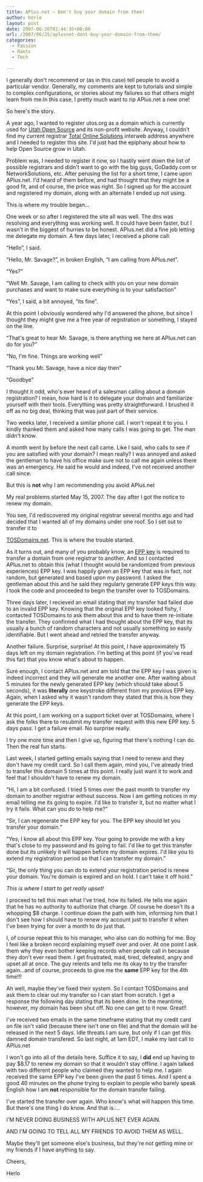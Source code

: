 ```yaml
---
title: APlus.net – Don't buy your domain from them!
author: herlo
layout: post
date: 2007-06-26T03:44:35+00:00
url: /2007/06/25/aplusnet-dont-buy-your-domain-from-them/
categories:
  - Passion
  - Rants
  - Tech

---
```

I generally don't recommend or (as in this case) tell people to avoid a particular vendor. Generally, my comments are kept to tutorials and simple to complex configurations, or stories about my failures so that others might learn from me.In this case, I pretty much want to rip APlus.net a new one!

So here's the story.

A year ago, I wanted to register utos.org as a domain which is currently used for <a href="http://www.utos.org" title="Utah Open Source - Propagating Open Source in Utah" target="_blank">Utah Open Source</a> and its non-profit website. Anyway, I couldn't find my current registrar <a href="http://www.tosdomains.net" title="Total Online Solutions" target="_blank">Total Online Solutions</a> interweb address anywhere and I needed to register this site. I'd just had the epiphany about how to help Open Source grow in Utah.

Problem was, I needed to register it now, so I hastily went down the list of possible registrars and didn't want to go with the big guys, GoDaddy.com or NetworkSolutions, etc. After perusing the list for a short time, I came upon APlus.net. I'd heard of them before, and had thought that they might be a good fit, and of course, the price was right. So I signed up for the account and registered my domain, along with an alternate I ended up not using.

This is where my trouble began&#8230;

One week or so after I registered the site all was well. The dns was resolving and everything was working well. It could have been faster, but I wasn't in the biggest of hurries to be honest. APlus.net did a fine job letting me delegate my domain. A few days later, I received a phone call:

&#8220;Hello&#8221;, I said.
  
&#8220;Hello, Mr. Savage?&#8221;, in broken English, &#8220;I am calling from APlus.net&#8221;.
  
&#8220;Yes?&#8221;
  
&#8220;Well Mr. Savage, I am calling to check with you on your new domain purchases and want to make sure everything is to your satisfaction&#8221;
  
&#8220;Yes&#8221;, I said, a bit annoyed, &#8220;its fine&#8221;.

At this point I obviously wondered why I'd answered the phone, but since I thought they might give me a free year of registration or something, I stayed on the line.

&#8220;That's great to hear Mr. Savage, is there anything we here at APlus.net can do for you?&#8221;
  
&#8220;No, I'm fine. Things are working well&#8221;
  
&#8220;Thank you Mr. Savage, have a nice day then&#8221;
  
&#8220;Goodbye&#8221;

I thought it odd, who's ever heard of a salesman calling about a domain registration? I mean, how hard is it to delegate your domain and familiarize yourself with their tools. Everything was pretty straightforward. I brushed it off as no big deal, thinking that was just part of their service.

Two weeks later, I received a similar phone call. I won't repeat it to you. I kindly thanked them and asked how many calls I was going to get. The man didn't know.

A month went by before the next call came. Like I said, who calls to see if you are satisfied with your domain? I mean really? I was annoyed and asked the gentleman to have his office make sure not to call me again unless there was an emergency. He said he would and indeed, I've not received another call since.

But this is **not** why I am recommending you avoid APlus.net

My real problems started May 15, 2007. The day after I got the notice to renew my domain.

<!--more-->You see, I'd rediscovered my original registrar several months ago and had decided that I wanted all of my domains under one roof. So I set out to transfer it to 

<a href="http://www.tosdomains.net" target="_blank">TOSDomains.net</a>. This is where the trouble started.

As it turns out, and many of you probably know, an <a href="http://www.answers.com/topic/extensible-provisioning-protocol" target="_blank">EPP key</a> is required to transfer a domain from one registrar to another. And so I contacted APlus.net to obtain this (what I thought would be randomized from previous experiences) EPP key. I was happily given an EPP key that was in fact, not random, but generated and based upon my password. I asked the gentleman about this and he said they regularly generate EPP keys this way. I took the code and proceeded to begin the transfer over to TOSDomains.

Three days later, I recieved an email stating that my transfer had failed due to an invalid EPP key. Knowing that the original EPP key looked fishy, I contacted TOSDomains to ask them about this and to have them re-initiate the transfer. They confirmed what I had thought about the EPP key, that its usually a bunch of random characters and not usually something so easily identifiable. But I went ahead and retried the transfer anyway.

Another failure. Surprise, surprise! At this point, I have approximately 15 days left on my domain registration. I'm betting at this point (if you've read this far) that you know what's about to happen.

Sure enough, I contact APlus.net and am told that the EPP key I was given is indeed incorrect and they will generate me another one. After waiting about 5 minutes for the newly generated EPP key (which should take about 5 seconds), it was **literally** one keystroke different from my previous EPP key. Again, when I asked why it wasn't random they stated that this is how they generate the EPP keys.

At this point, I am working on a support ticket over at TOSDomains, where I ask the folks there to resubmit my transfer request with this new EPP key. 5 days pass. I get a failure email. No surprise really.

I try one more time and then I give up, figuring that there's nothing I can do. Then the real fun starts.

Last week, I started getting emails saying that I need to renew and they don't have my credit card. So I call them again, mind you, I've already tried to transfer this domain 5 times at this point. I really just want it to work and feel that I shouldn't have to renew my domain.

&#8220;Hi, I am a bit confused. I tried 5 times over the past month to transfer my domain to another registrar without success. Now I am getting notices in my email telling me its going to expire. I'd like to transfer it, but no matter what I try it fails. What can you do to help me?&#8221;

&#8220;Sir, I can regenerate the EPP key for you. The EPP key should let you transfer your domain.&#8221;

&#8220;Yes, I know all about this EPP key. Your going to provide me with a key that's close to my password and its going to fail. I'd like to get this transfer done but its unlikely it will happen before my domain expires. I'd like you to extend my registration period so that I can transfer my domain.&#8221;

&#8220;Sir, the only thing you can do to extend your registration period is renew your domain. You're domain is expired and on hold. I can't take it off hold.&#8221;

_This is where I start to get really upset!_

I proceed to tell this man what I've tried, how its failed. He tells me again that he has no authority to authorize that charge. Of course he doesn't its a whopping $8 charge. I continue down the path with him, informing him that I don't see how I should have to renew my account just to transfer it when I've been trying for over a month to do just that.

I, of course repeat this to his manager, who also can do nothing for me. Boy I feel like a broken record explaining myself over and over. At one point I ask them why they even bother keeping records when people call in because they don't ever read them. I get frustrated, mad, tired, defeated, angry and upset all at once. The guy relents and tells me its okay to try the transfer again&#8230;and of course, proceeds to give me the **same** EPP key for the 4th time!!!

Ah well, maybe they've fixed their system. So I contact TOSDomains and ask them to clear out my transfer so I can start from scratch. I get a response the following day stating that its been done. In the meantime, however, my domain has been shut off. No one can get to it now. Great!!

I've received two emails in the same timeframe stating that my credit card on file isn't valid (because there isn't one on file) and that the domain will be released in the next 5 days. Idle threats I am sure, but only if I can get this damned domain transfered. So last night, at 1am EDT, I make my last call to APlus.net

I won't go into all of the details here. Suffice it to say, I **did** end up having to pay $8.17 to renew my domain so that it wouldn't stay offline. I again talked with two different people who claimed they wanted to help me. I again received the same EPP key I've been given the past 5 times. And I spent a good 40 minutes on the phone trying to explain to people who barely speak English how I am **not** responsible for the domain transfer failing.

I've started the transfer over again. Who know's what will happen this time. But there's one thing I do know. And that is&#8230;.

I'M NEVER DOING BUSINESS WITH APLUS.NET EVER AGAIN.

AND I'M GOING TO TELL ALL MY FRIENDS TO AVOID THEM AS WELL.

Maybe they'll get someone else's business, but they're not getting mine or my friends if I have anything to say.

Cheers,

Herlo
